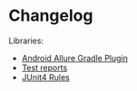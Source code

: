 # Changelog

Libraries:

- [Android Allure Gradle Plugin](changelog/android-allure.md)
- [Test reports](changelog/reports.md)
- [JUnit4 Rules](changelog/junit4-rules.md)
